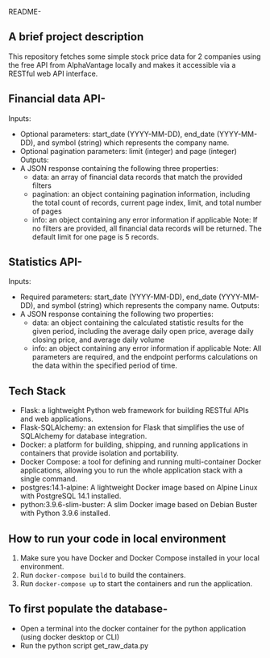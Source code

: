 README-

## A brief project description

This repository fetches some simple stock price data for 2 companies using the free API from AlphaVantage  locally and makes it accessible via a RESTful web API interface.

## Financial data API- 
Inputs:
* Optional parameters: start_date (YYYY-MM-DD), end_date (YYYY-MM-DD), and symbol (string) which represents the company name.
* Optional pagination parameters: limit (integer) and page (integer)
Outputs:
* A JSON response containing the following three properties:
    * data: an array of financial data records that match the provided filters
    * pagination: an object containing pagination information, including the total count of records, current page index, limit, and total number of pages
    * info: an object containing any error information if applicable
Note: If no filters are provided, all financial data records will be returned. The default limit for one page is 5 records.


## Statistics API- 

Inputs:
* Required parameters: start_date (YYYY-MM-DD), end_date (YYYY-MM-DD), and symbol (string) which represents the company name. Outputs:
* A JSON response containing the following two properties:
    * data: an object containing the calculated statistic results for the given period, including the average daily open price, average daily closing price, and average daily volume
    * info: an object containing any error information if applicable
Note: All parameters are required, and the endpoint performs calculations on the data within the specified period of time.


## Tech Stack
* Flask: a lightweight Python web framework for building RESTful APIs and web applications.
* Flask-SQLAlchemy: an extension for Flask that simplifies the use of SQLAlchemy for database integration.
* Docker: a platform for building, shipping, and running applications in containers that provide isolation and portability.
* Docker Compose: a tool for defining and running multi-container Docker applications, allowing you to run the whole application stack with a single command.
* postgres:14.1-alpine: A lightweight Docker image based on Alpine Linux with PostgreSQL 14.1 installed.
* python:3.9.6-slim-buster: A slim Docker image based on Debian Buster with Python 3.9.6 installed.


## How to run your code in local environment

1. Make sure you have Docker and Docker Compose installed in your local environment.
2. Run `docker-compose build` to build the containers.
3. Run `docker-compose up` to start the containers and run the application.

## To first populate the database-
* Open a terminal into the docker container for the python application (using docker desktop or CLI)
* Run the python script get_raw_data.py
